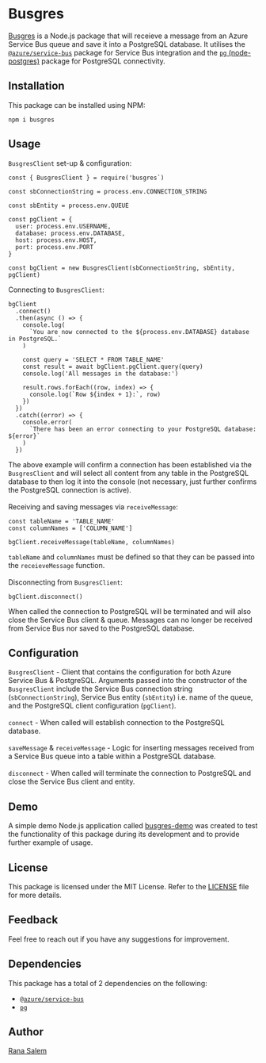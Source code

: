 # Busgres

[Busgres](https://www.npmjs.com/package/busgres) is a Node.js package that will receieve a message from an Azure Service Bus queue and save it into a PostgreSQL database. It utilises the [`@azure/service-bus`](https://www.npmjs.com/package/@azure/service-bus) package for Service Bus integration and the [`pg` (node-postgres)](https://www.npmjs.com/package/pg) package for PostgreSQL connectivity.

## Installation

This package can be installed using NPM:

```
npm i busgres
```

## Usage
`BusgresClient` set-up & configuration:
```
const { BusgresClient } = require('busgres`)

const sbConnectionString = process.env.CONNECTION_STRING 

const sbEntity = process.env.QUEUE 

const pgClient = {
  user: process.env.USERNAME,
  database: process.env.DATABASE,
  host: process.env.HOST,
  port: process.env.PORT
}

const bgClient = new BusgresClient(sbConnectionString, sbEntity, pgClient)
```
Connecting to `BusgresClient`:
```
bgClient
  .connect()
  .then(async () => {
    console.log(
      `You are now connected to the ${process.env.DATABASE} database in PostgreSQL.`
    )

    const query = 'SELECT * FROM TABLE_NAME'
    const result = await bgClient.pgClient.query(query)
    console.log('All messages in the database:')

    result.rows.forEach((row, index) => {
      console.log(`Row ${index + 1}:`, row)
    })
  })
  .catch((error) => {
    console.error(
      `There has been an error connecting to your PostgreSQL database: ${error}`
    )
  })
```
The above example will confirm a connection has been established via the `BusgresClient` and will select all content from any table in the PostgreSQL database to then log it into the console (not necessary, just further confirms the PostgreSQL connection is active).<br><br>
Receiving and saving messages via `receiveMessage`:
```
const tableName = 'TABLE_NAME'
const columnNames = ['COLUMN_NAME']

bgClient.receiveMessage(tableName, columnNames)
```
`tableName` and `columnNames` must be defined so that they can be passed into the `receieveMessage` function.<br><br>
Disconnecting from `BusgresClient`:
```
bgClient.disconnect()
```
When called the connection to PostgreSQL will be terminated and will also close the Service Bus client & queue. Messages can no longer be received from Service Bus nor saved to the PostgreSQL database.


## Configuration

`BusgresClient` - Client that contains the configuration for both Azure Service Bus & PostgreSQL. Arguments passed into the constructor of the `BusgresClient` include the Service Bus connection string (`sbConnectionString`), Service Bus entity (`sbEntity`) i.e. name of the queue, and the PostgreSQL client configuration (`pgClient`).<br><br>
`connect` - When called will establish connection to the PostgreSQL database.<br><br>
`saveMessage` & `receiveMessage` - Logic for inserting messages received from a Service Bus queue into a table within a PostgreSQL database.<br><br>
`disconnect` - When called will terminate the connection to PostgreSQL and close the Service Bus client and entity.

## Demo

A simple demo Node.js application called [busgres-demo](https://github.com/rtasalem/busgres-demo) was created to test the functionality of this package during its development and to provide further example of usage.

## License

This package is licensed under the MIT License. Refer to the [LICENSE](https://github.com/rtasalem/busgres/blob/main/LICENSE) file for more details.

## Feedback

Feel free to reach out if you have any suggestions for improvement.

## Dependencies

This package has a total of 2 dependencies on the following:

- [`@azure/service-bus`](https://www.npmjs.com/package/@azure/service-bus)
- [`pg`](https://www.npmjs.com/package/pg)

## Author

[Rana Salem](https://github.com/rtasalem)
